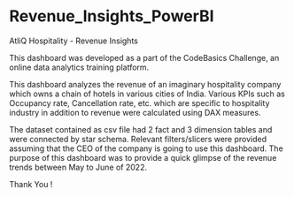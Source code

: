# Revenue_Insights_PowerBI

AtliQ Hospitality - Revenue Insights

This dashboard was developed as a part of the CodeBasics Challenge, an online data analytics training platform.

This dashboard analyzes the revenue of an imaginary hospitality company which owns a chain of hotels in various cities of India. Various KPIs such as Occupancy rate, Cancellation rate, etc. which are specific to hospitality industry in addition to revenue were calculated using DAX measures. 

The dataset contained as csv file had 2 fact and 3 dimension tables and were connected by star schema. Relevant filters/slicers were provided assuming that the CEO of the company is going to use this dashboard. The purpose of this dashboard was to provide a quick glimpse of the revenue trends between May to June of 2022.

Thank You !
